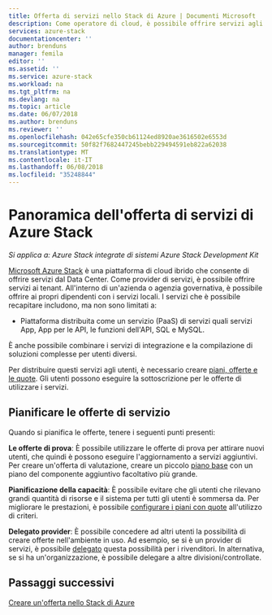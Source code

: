 ```yaml
---
title: Offerta di servizi nello Stack di Azure | Documenti Microsoft
description: Come operatore di cloud, è possibile offrire servizi agli utenti.
services: azure-stack
documentationcenter: ''
author: brenduns
manager: femila
editor: ''
ms.assetid: ''
ms.service: azure-stack
ms.workload: na
ms.tgt_pltfrm: na
ms.devlang: na
ms.topic: article
ms.date: 06/07/2018
ms.author: brenduns
ms.reviewer: ''
ms.openlocfilehash: 042e65cfe350cb61124ed8920ae3616502e6553d
ms.sourcegitcommit: 50f82f7682447245bebb229494591eb822a62038
ms.translationtype: MT
ms.contentlocale: it-IT
ms.lasthandoff: 06/08/2018
ms.locfileid: "35248844"
---
```

# <a name="overview-of-offering-services-in-azure-stack"></a>Panoramica dell'offerta di servizi di Azure Stack

*Si applica a: Azure Stack integrate di sistemi Azure Stack Development Kit*

[Microsoft Azure Stack](azure-stack-poc.md) è una piattaforma di cloud ibrido che consente di offrire servizi dal Data Center. Come provider di servizi, è possibile offrire servizi ai tenant. All'interno di un'azienda o agenzia governativa, è possibile offrire ai propri dipendenti con i servizi locali. I servizi che è possibile recapitare includono, ma non sono limitati a:

- Piattaforma distribuita come un servizio (PaaS) di servizi quali servizi App, App per le API, le funzioni dell'API, SQL e MySQL.

È anche possibile combinare i servizi di integrazione e la compilazione di soluzioni complesse per utenti diversi.

Per distribuire questi servizi agli utenti, è necessario creare [piani, offerte e le quote](azure-stack-plan-offer-quota-overview.md). Gli utenti possono eseguire la sottoscrizione per le offerte di utilizzare i servizi.

## <a name="plan-your-service-offers"></a>Pianificare le offerte di servizio

Quando si pianifica le offerte, tenere i seguenti punti presenti:

**Le offerte di prova**: È possibile utilizzare le offerte di prova per attirare nuovi utenti, che quindi è possono eseguire l'aggiornamento a servizi aggiuntivi. Per creare un'offerta di valutazione, creare un piccolo [piano base](azure-stack-plan-offer-quota-overview.md#base-plan) con un piano del componente aggiuntivo facoltativo più grande.

**Pianificazione della capacità**: È possibile evitare che gli utenti che rilevano grandi quantità di risorse e il sistema per tutti gli utenti è sommersa da. Per migliorare le prestazioni, è possibile [configurare i piani con quote](azure-stack-plan-offer-quota-overview.md#plans) all'utilizzo di criteri.

**Delegato provider**: È possibile concedere ad altri utenti la possibilità di creare offerte nell'ambiente in uso. Ad esempio, se si è un provider di servizi, è possibile [delegato](azure-stack-delegated-provider.md) questa possibilità per i rivenditori. In alternativa, se si ha un'organizzazione, è possibile delegare a altre divisioni/controllate.

## <a name="next-steps"></a>Passaggi successivi

[Creare un'offerta nello Stack di Azure](azure-stack-create-offer.md)
